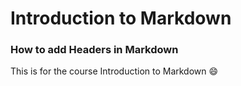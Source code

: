 #  Introduction to Markdown

### How to add Headers in Markdown


This is for the course Introduction to Markdown 😄
